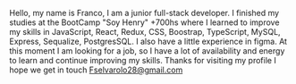 Hello, my name is Franco, I am a junior full-stack developer.
I finished my studies at the BootCamp "Soy Henry" +700hs
where I learned to improve my skills in
JavaScript, React, Redux, CSS, Boostrap, TypeScript, MySQL, Express, Sequalize, PostgresSQL.
I also have a little experience in figma.
At this moment I am looking for a job, so I have a lot of availability and energy to learn and continue improving my skills.
Thanks for visiting my profile I hope we get in touch
Fselvarolo28@gmail.com

